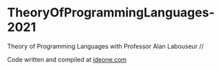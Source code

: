 # TheoryOfProgrammingLanguages-2021
Theory of Programming Languages with Professor Alan Labouseur //

Code written and compiled at [ideone.com](https://ideone.com/)
